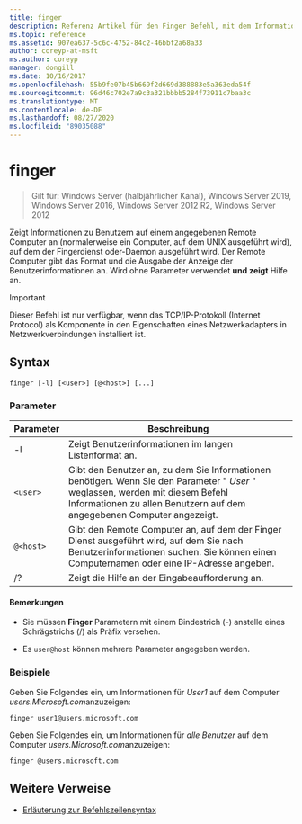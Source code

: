 ```yaml
---
title: finger
description: Referenz Artikel für den Finger Befehl, mit dem Informationen zu Benutzern auf einem angegebenen Remote Computer angezeigt werden, auf dem der Fingerdienst oder der Daemon ausgeführt wird.
ms.topic: reference
ms.assetid: 907ea637-5c6c-4752-84c2-46bbf2a68a33
author: coreyp-at-msft
ms.author: coreyp
manager: dongill
ms.date: 10/16/2017
ms.openlocfilehash: 55b9fe07b45b669f2d669d388883e5a363eda54f
ms.sourcegitcommit: 96d46c702e7a9c3a321bbbb5284f73911c7baa3c
ms.translationtype: MT
ms.contentlocale: de-DE
ms.lasthandoff: 08/27/2020
ms.locfileid: "89035088"
---
```

# <a name="finger"></a>finger

> Gilt für: Windows Server (halbjährlicher Kanal), Windows Server 2019, Windows Server 2016, Windows Server 2012 R2, Windows Server 2012

Zeigt Informationen zu Benutzern auf einem angegebenen Remote Computer an (normalerweise ein Computer, auf dem UNIX ausgeführt wird), auf dem der Fingerdienst oder-Daemon ausgeführt wird. Der Remote Computer gibt das Format und die Ausgabe der Anzeige der Benutzerinformationen an. Wird ohne Parameter verwendet **und zeigt** Hilfe an.

> [!IMPORTANT]
> Dieser Befehl ist nur verfügbar, wenn das TCP/IP-Protokoll (Internet Protocol) als Komponente in den Eigenschaften eines Netzwerkadapters in Netzwerkverbindungen installiert ist.

## <a name="syntax"></a>Syntax

```
finger [-l] [<user>] [@<host>] [...]
```

### <a name="parameters"></a>Parameter

| Parameter | Beschreibung |
| --------- | ----------- |
| -l | Zeigt Benutzerinformationen im langen Listenformat an. |
| `<user>` | Gibt den Benutzer an, zu dem Sie Informationen benötigen. Wenn Sie den Parameter " *User* " weglassen, werden mit diesem Befehl Informationen zu allen Benutzern auf dem angegebenen Computer angezeigt. |
| `@<host>` | Gibt den Remote Computer an, auf dem der Finger Dienst ausgeführt wird, auf dem Sie nach Benutzerinformationen suchen. Sie können einen Computernamen oder eine IP-Adresse angeben. |
| /? | Zeigt die Hilfe an der Eingabeaufforderung an. |

#### <a name="remarks"></a>Bemerkungen

- Sie müssen **Finger** Parametern mit einem Bindestrich (-) anstelle eines Schrägstrichs (/) als Präfix versehen.

- Es `user@host` können mehrere Parameter angegeben werden.

### <a name="examples"></a>Beispiele

Geben Sie Folgendes ein, um Informationen für *User1* auf dem Computer *users.Microsoft.com*anzuzeigen:

```
finger user1@users.microsoft.com
```

Geben Sie Folgendes ein, um Informationen für *alle Benutzer* auf dem Computer *users.Microsoft.com*anzuzeigen:

```
finger @users.microsoft.com
```

## <a name="additional-references"></a>Weitere Verweise

- [Erläuterung zur Befehlszeilensyntax](command-line-syntax-key.md)
